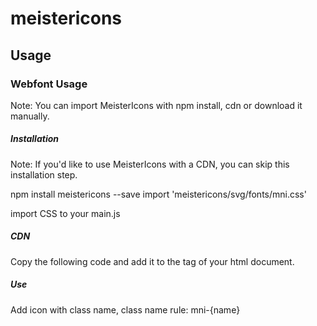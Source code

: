 # meistericons

## Usage

### Webfont Usage

Note: You can import MeisterIcons with npm install, cdn or download it manually.

##### Installation

Note: If you'd like to use MeisterIcons with a CDN, you can skip this installation step.

npm install meistericons --save
import 'meistericons/svg/fonts/mni.css'

import CSS to your main.js

##### CDN

Copy the following code and add it to the <head> tag of your html document.

<link rel="stylesheet" href="https://cdn.jsdelivr.net/npm/meistericons@2/svg/fonts/mni.min.css">

##### Use

Add icon with class name, class name rule: mni-{name}
<i class="mni mni-bug"></i>
